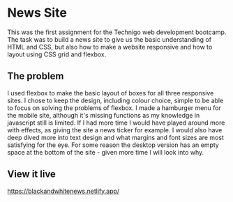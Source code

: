 # News Site
This was the first assignment for the Technigo web development bootcamp. The task was to build a news site to give us the basic understanding of HTML and CSS, but also how to make a website responsive and how to layout using CSS grid and flexbox. 

## The problem
I used flexbox to make the basic layout of boxes for all three responsive sites. I chose to keep the design, including colour choice, simple to be able to focus on solving the problems of flexbox. I made a hamburger menu for the mobile site, although it's missing functions as my knowledge in javascript still is limited. If I had more time I would have played around more with effects, as giving the site a news ticker for example. I would also have deep dived more into text design and what margins and font sizes are most satisfying for the eye. For some reason the desktop version has an empty space at the bottom of the site - given more time I will look into why.  

## View it live
https://blackandwhitenews.netlify.app/
